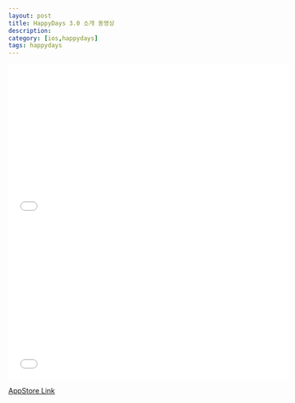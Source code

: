 ```yaml
---
layout: post
title: HappyDays 3.0 소개 동영상
description: 
category: [ios,happydays]
tags: happydays
---
```

<iframe width="560" height="315" src="//www.youtube.com/embed/gUitCkksBxU?list=UURCxmfibQcC4dExq4t2cUlA" frameborder="0" allowfullscreen></iframe>

<br/>

<iframe width="560" height="315" src="//www.youtube.com/embed/QHJ91wTXWwE?list=UURCxmfibQcC4dExq4t2cUlA" frameborder="0" allowfullscreen></iframe>

[AppStore Link](https://itunes.apple.com/app/id368501483?mt=8)


